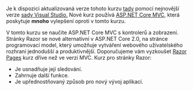 Je k dispozici aktualizovaná verze tohoto kurzu [tady](https://docs.microsoft.com/aspnet/core/tutorials/first-mvc-app/start-mvc) pomocí nejnovější verze [sady Visual Studio.](https://www.visualstudio.com) Nové kurz používá [ASP.NET Core MVC](https://docs.microsoft.com/aspnet/core/mvc/), která poskytuje **mnoho** vylepšení oproti v tomto kurzu.

V tomto kurzu se naučíte ASP.NET Core MVC s kontrolerů a zobrazení. Stránky Razor se nové alternativní v ASP.NET Core 2.0, na stránce programovací model, který umožňuje vytváření webového uživatelského rozhraní jednodušší a produktivnější. Doporučujeme vám vyzkoušet [Razor Pages](https://docs.microsoft.com/aspnet/core/mvc/razor-pages) kurz dříve než ve verzi MVC. Kurz pro stránky Razor:

* Je usnadňuje její sledování.
* Zahrnuje další funkce.
* Je upřednostňovaný způsob pro nový vývoj aplikací.

